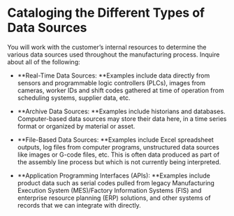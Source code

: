 # Cataloging the Different Types of Data Sources

You will work with the customer’s internal resources to determine the various data sources used throughout the manufacturing process. Inquire about all of the following:

* **Real-Time Data Sources: **Examples include data directly from sensors and programmable logic controllers \(PLCs\), images from cameras, worker IDs and shift codes gathered at time of operation from scheduling systems, supplier data, etc.

* **Archive Data Sources: **Examples include historians and databases. Computer-based data sources may store their data here, in a time series format or organized by material or asset.

* **File-Based Data Sources: **Examples include Excel spreadsheet outputs, log files from computer programs, unstructured data sources like images or G-code files, etc. This is often data produced as part of the assembly line process but which is not currently being interpreted.

* **Application Programming Interfaces \(APIs\): **Examples include product data such as serial codes pulled from legacy Manufacturing Execution System \(MES\)/Factory Information Systems \(FIS\) and enterprise resource planning \(ERP\) solutions, and other systems of records that we can integrate with directly.



